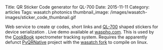 Title: QR Sticker Code generator for QL-700
Date:  2015-11-11
Category: articles
Tags: wasatch photonics
thumbnail_image: /images/wasatch-images/sticker_code_thumbnail.gif



Web service to create qr codes, short links and [QL-700](http://www.brother-usa.com/LabelPrinter/ModelDetail/23/ql700/Overview) shaped
stickers for device serialization .
Live demo available at [waspho.com](http://waspho.com:8083/).
This is used by the [CookBook](http://waspho.com) spectrometer
tracking system. Requires the apparently defunct
[PyQRNative](https://github.com/b45ch1/pyqrnative)
project with the [wasatch
fork](https://github.com/WasatchPhotonics/pyqrnative) to compile on linux.

